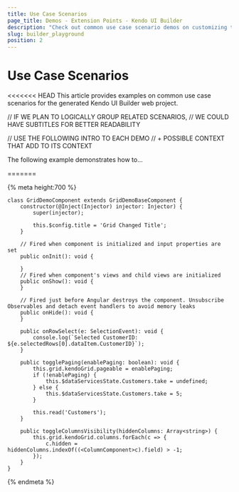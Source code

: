 ```yaml
---
title: Use Case Scenarios
page_title: Demos - Extension Points - Kendo UI Builder
description: "Check out common use case scenario demos on customizing the components, styles, packages, themes, and views in a web application created and generated with the Kendo UI Builder."
slug: builder_playground
position: 2
---
```


# Use Case Scenarios

<<<<<<< HEAD
This article provides examples on common use case scenarios for the generated Kendo UI Builder web project.

// IF WE PLAN TO LOGICALLY GROUP RELATED SCENARIOS,
// WE COULD HAVE SUBTITLES FOR BETTER READABILITY

// USE THE FOLLOWING INTRO TO EACH DEMO
// + POSSIBLE CONTEXT THAT ADD TO ITS CONTEXT

The following example demonstrates how to...

=======

{% meta height:700 %}
```ts-preview
class GridDemoComponent extends GridDemoBaseComponent {
    constructor(@Inject(Injector) injector: Injector) {
        super(injector);

        this.$config.title = 'Grid Changed Title';
    }

    // Fired when component is initialized and input properties are set
    public onInit(): void {

    }
    // Fired when component's views and child views are initialized
    public onShow(): void {
    }

    // Fired just before Angular destroys the component. Unsubscribe Observables and detach event handlers to avoid memory leaks
    public onHide(): void {
    }

    public onRowSelect(e: SelectionEvent): void {
        console.log(`Selected CustomerID: ${e.selectedRows[0].dataItem.CustomerID}`);
    }

    public togglePaging(enablePaging: boolean): void {
        this.grid.kendoGrid.pageable = enablePaging;
        if (!enablePaging) {
            this.$dataServicesState.Customers.take = undefined;
        } else {
            this.$dataServicesState.Customers.take = 5;
        }

        this.read('Customers');
    }

    public toggleColumnsVisibility(hiddenColumns: Array<string>) {
        this.grid.kendoGrid.columns.forEach(c => {
            c.hidden = hiddenColumns.indexOf((<ColumnComponent>c).field) > -1;
        });
    }
}
```
{% endmeta %}

